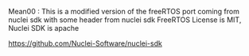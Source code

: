Mean00 : This is a modified version of the freeRTOS port coming from nuclei sdk with some header from nuclei sdk
FreeRTOS License is MIT, Nuclei SDK is apache 

https://github.com/Nuclei-Software/nuclei-sdk
